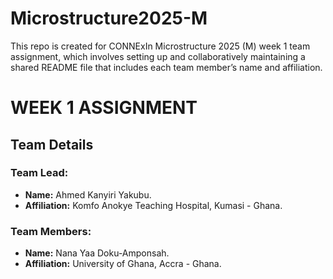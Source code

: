 # Microstructure2025-M
This repo is created for CONNExIn Microstructure 2025 (M) week 1 team assignment, which involves setting up and collaboratively maintaining a shared README file that includes each team member’s name and affiliation.

# WEEK 1 ASSIGNMENT

## Team Details

### Team Lead:

- **Name:** Ahmed Kanyiri Yakubu.
- **Affiliation:** Komfo Anokye Teaching Hospital, Kumasi - Ghana.

### Team Members:
- **Name:** Nana Yaa Doku-Amponsah.
- **Affiliation:** University of Ghana, Accra - Ghana.



